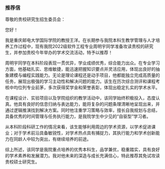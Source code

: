 ### 推荐信

尊敬的贵校研究生招生委员会：

您好！

我是重庆邮电大学国际学院的教授王洋。在长期参与我院本科生教学管理与人才培养工作过程中，现有我院2022级软件工程专业周明宇同学准备攻读贵校的研究生，并参加贵校今年举办的学术交流活动，特予以推荐！

周明宇同学在本科阶段表现一贯优异，学业成绩优秀，综合能力出众。在专业学习方面，他基础扎实、思维敏捷，能迅速把握知识要点并灵活应用，体现出良好的抽象建模与编程实践能力。无论是理论课程还是动手项目，他都能独立完成高质量的任务，展现出极强的学习主动性和解决问题的能力。该生在历次综合测评和课程考核中均位列专业前茅，多次获得奖学金和荣誉表彰，体现出稳定扎实的学术水平。

在课程设计、实验项目以及学院组织的教学活动中，该同学始终积极投入，态度认真。他具有良好的信息归纳与表达能力，能将复杂的问题条理清晰地呈现出来，并通过逻辑推演找到解决方案。同时他注重学习策略与效率，擅长自我规划与总结，具备优秀的时间管理与任务执行能力，是我院学生中少见的“自驱型”学习者。

从本科阶段科研工作的情况来看，该生能够利用周边的学术资源，以学术促进课业；对于学术前沿具备敏锐性，对学术热点具有捕捉力，其执行能力和学术创新能力在同龄人中较为突出，有继续培养的前途。

综上所述，该同学是我院重点培养的优秀本科生，品学兼优，稳重踏实，具有良好的学术素养和发展潜力。我对他未来的深造与成长充满信心，特此推荐其免试攻读贵校硕士研究生。